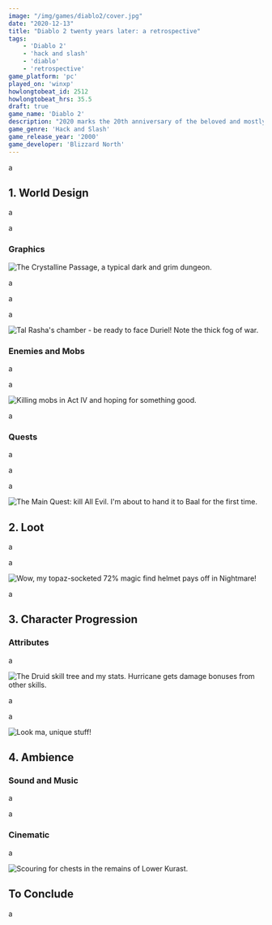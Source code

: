 ```yaml
---
image: "/img/games/diablo2/cover.jpg"
date: "2020-12-13"
title: "Diablo 2 twenty years later: a retrospective"
tags:
    - 'Diablo 2'
    - 'hack and slash'
    - 'diablo'
    - 'retrospective'
game_platform: 'pc'
played_on: 'winxp'
howlongtobeat_id: 2512
howlongtobeat_hrs: 35.5
draft: true
game_name: 'Diablo 2'
description: "2020 marks the 20th anniversary of the beloved and mostly undisputed hack and slash king, Diablo II. Does it still hold up, twenty years later, compared to modern Diablo clones?"
game_genre: 'Hack and Slash'
game_release_year: '2000'
game_developer: 'Blizzard North'
---
```


a

## 1. World Design

a

a

### Graphics

![](/img/games/diablo2/crystallinepassage.jpg "The Crystalline Passage, a typical dark and grim dungeon.")

a

a

a

![](/img/games/diablo2/talrasha.jpg "Tal Rasha's chamber - be ready to face Duriel! Note the thick fog of war.")


### Enemies and Mobs

a

a


![](/img/games/diablo2/mobs.jpg "Killing mobs in Act IV and hoping for something good.")

a

### Quests

a

a

a


![](/img/games/diablo2/baal.jpg "The Main Quest: kill All Evil. I'm about to hand it to Baal for the first time.")

## 2. Loot

a

a

![](/img/games/diablo2/loot.jpg "Wow, my topaz-socketed 72% magic find helmet pays off in Nightmare!")

a

## 3. Character Progression

### Attributes

a

![](/img/games/diablo2/stats.jpg "The Druid skill tree and my stats. Hurricane gets damage bonuses from other skills.")

a

a


![](/img/games/diablo2/items.jpg "Look ma, unique stuff!")

## 4. Ambience

### Sound and Music

a

a

### Cinematic

a

![](/img/games/diablo2/inhouses.jpg "Scouring for chests in the remains of Lower Kurast.")

## To Conclude

a